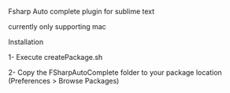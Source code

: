 Fsharp Auto complete plugin for sublime text

currently only supporting mac


Installation

1- Execute createPackage.sh

2- Copy the FSharpAutoComplete folder  to your package location (Preferences > Browse Packages)